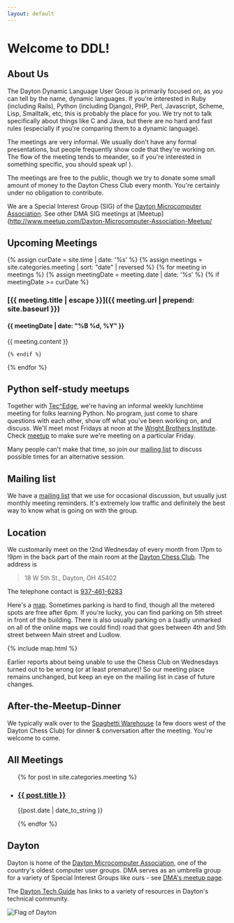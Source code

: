 ```yaml
---
layout: default
---
```


# Welcome to DDL!

## About Us

The Dayton Dynamic Language User Group is primarily focused on, as
you can tell by the name, dynamic languages. If you're interested
in Ruby (including Rails), Python (including Django), PHP, Perl,
Javascript, Scheme, Lisp, Smalltalk, etc, this is probably the place
for you. We try not to talk specifically about things like C
and Java, but there are no hard and fast rules (especially if
you're comparing them to a dynamic language).

The meetings are very informal. We usually don't have any
formal presentations, but people frequently show code that they're
working on. The flow of the meeting tends to meander, so if you're
interested in something specific, you should speak up!
).

The meetings are free to the public, though we try to donate
some small amount of money to the Dayton Chess Club every month.
You're certainly under no obligation to contribute.

We are a Special Interest Group (SIG) of the [Dayton Microcomputer 
Association](http://dma1.org/).  See other DMA SIG meetings
at [Meetup](http://www.meetup.com/Dayton-Microcomputer-Association-Meetup/
<a name="#next-meeting-topic"></a>

## Upcoming Meetings

{% assign curDate = site.time | date: '%s' %}
{% assign meetings = site.categories.meeting | sort: "date" | reversed %}
{% for meeting in meetings %}
    {% assign meetingDate = meeting.date | date: '%s' %}
    {% if meetingDate >= curDate %}

### [{{ meeting.title | escape }}]({{ meeting.url | prepend: site.baseurl }})

#### {{ meetingDate | date: "%B %d, %Y" }}

{{ meeting.content }}

    {% endif %}
{% endfor %}

<a name="ml"></a>

## Python self-study meetups

Together with [Tec^Edge](http://wbi-icc.com/centers-services/tecedge-icc), 
we're having an informal weekly lunchtime meeting
for folks learning Python.  No program, just come to share questions with each 
other, show off what you've been working on, and discuss.  We'll meet most 
Fridays at noon at the [Wright Brothers Institute]().  Check 
[meetup](https://www.meetup.com/Dayton-Microcomputer-Association-Meetup)
to make sure we're meeting on a particular Friday.

Many people can't make that time, so join our 
[mailing list](http://lists.dma1.org/listinfo.cgi/dynamic-lang-sig-dma1.org) 
to discuss possible times for an alternative session.


## Mailing list

We have a [mailing list](http://lists.dma1.org/listinfo.cgi/dynamic-lang-sig-dma1.org) that we use for occasional discussion, but usually just monthly meeting reminders. It's extremely low traffic and definitely the best way to know what is going on with the group.

<a name="location"></a>

## Location

We customarily meet on the !2nd Wednesday of every month from
!7pm to !9pm in the back part of the main room at
the [Dayton Chess Club](http://www.daytonchessclub.com/).
The address is

> 18 W 5th St., Dayton, OH 45402

The telephone contact is [937-461-6283](tel:937-461-6283)

Here's a [map](http://goo.gl/maps/GljT6). Sometimes parking is
hard to find, though all the metered spots are free after 6pm. If you're lucky, you can find parking on 5th street
in front of the building. There is also usually parking on a (sadly
unmarked on all of the online maps we could find) road that goes
between 4th and 5th street between Main street and Ludlow.

{% include map.html %}

Earlier reports about being unable to use the Chess Club on Wednesdays
turned out to be wrong (or at least premature)!  So our meeting place
remains unchanged, but keep an eye on the mailing list in case of
future changes.

<a name="post-meeting"></a>

## After-the-Meetup-Dinner

We typically walk over to the [Spaghetti Warehouse](http://www.meatballs.com/) (a few doors west of the Dayton Chess Club) for dinner & conversation after the meeting.
You're welcome to come.

<a name="past-meetings"></a>

## All Meetings

<ul>

{% for post in site.categories.meeting %}

  <li>
    <a href="{{ post.url }}">
      <h3> {{ post.title }}</h3>
    </a>
    {{post.date | date_to_string }}
  </li>

{% endfor %}

</ul>

<a name="dayton"></a>

## Dayton

Dayton is home of the [Dayton Microcomputer Association](http://dma1.org/), one of the 
country's oldest computer user groups.  DMA serves as an umbrella group for a variety of 
Special Interest Groups like ours - see 
[DMA's meetup page](http://www.meetup.com/Dayton-Microcomputer-Association-Meetup/).

The [Dayton Tech Guide](http://www.daytontechguide.com/) has links to a variety 
of resources in Dayton's technical community.
 
![Flag of Dayton](http://i0.wp.com/www.gemcityhilltop.org/wp-content/uploads/2012/12/Dayton-Flag.jpg?fit=300%2C225)
